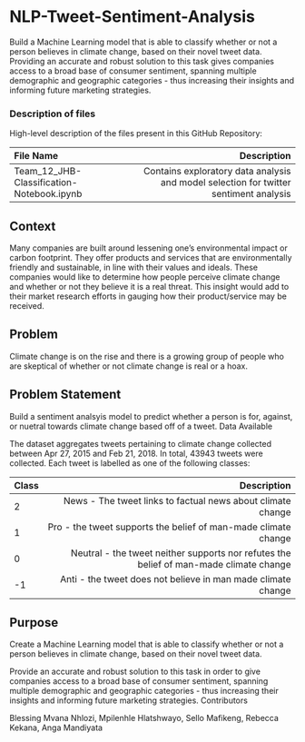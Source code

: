 # NLP-Tweet-Sentiment-Analysis
Build a Machine Learning model that is able to classify whether or not a person believes in climate change, based on their novel tweet data.
Providing an accurate and robust solution to this task gives companies access to a broad base of consumer sentiment, spanning multiple demographic and geographic categories - thus increasing their insights and informing future marketing strategies.

### Description of files

High-level description of the files present in this GitHub Repository:

| File Name |Description |
| :---        |          ---: |
| Team_12_JHB-Classification-Notebook.ipynb|	Contains exploratory data analysis and model selection for twitter sentiment analysis| 
	
 
## Context

Many companies are built around lessening one’s environmental impact or carbon footprint. They offer products and services that are environmentally friendly and sustainable, in line with their values and ideals. These companies would like to determine how people perceive climate change and whether or not they believe it is a real threat. This insight would add to their market research efforts in gauging how their product/service may be received.
## Problem

Climate change is on the rise and there is a growing group of people who are skeptical of whether or not climate change is real or a hoax.
## Problem Statement

Build a sentiment analsyis model to predict whether a person is for, against, or nuetral towards climate change based off of a tweet.
Data Available

The dataset aggregates tweets pertaining to climate change collected between Apr 27, 2015 and Feb 21, 2018. In total, 43943 tweets were collected. Each tweet is labelled as one of the following classes:
 
| Class| Description |
| :---        |          ---: |
| 2| News - The tweet links to factual news about climate change	|
| 1|	Pro - the tweet supports the belief of man-made climate change |
| 0| Neutral - the tweet neither supports nor refutes the belief of man-made climate change	|
| -1| Anti - the tweet does not believe in man made climate change	|

## Purpose

Create a Machine Learning model that is able to classify whether or not a person believes in climate change, based on their novel tweet data.

Provide an accurate and robust solution to this task in order to give companies access to a broad base of consumer sentiment, spanning multiple demographic and geographic categories - thus increasing their insights and informing future marketing strategies.
Contributors

Blessing Mvana Nhlozi, Mpilenhle Hlatshwayo, Sello Mafikeng, Rebecca Kekana, Anga Mandiyata

